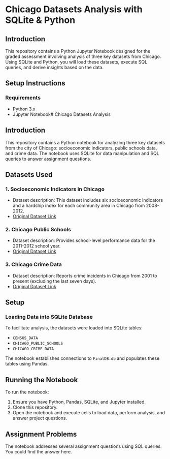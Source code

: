 # Chicago Datasets Analysis with SQLite & Python

## Introduction

This repository contains a Python Jupyter Notebook designed for the graded assessment involving analysis of three key datasets from Chicago. Using SQLite and Python, you will load these datasets, execute SQL queries, and derive insights based on the data.

## Setup Instructions

### Requirements
- Python 3.x
- Jupyter Notebook# Chicago Datasets Analysis

## Introduction

This repository contains a Python notebook for analyzing three key datasets from the city of Chicago: socioeconomic indicators, public schools data, and crime data. The notebook uses SQLite for data manipulation and SQL queries to answer assignment questions.

## Datasets Used

### 1. Socioeconomic Indicators in Chicago

- Dataset description: This dataset includes six socioeconomic indicators and a hardship index for each community area in Chicago from 2008-2012.
- [Original Dataset Link](https://data.cityofchicago.org/Health-Human-Services/Census-Data-Selected-socioeconomic-indicators-in-C/kn9c-c2s2)

### 2. Chicago Public Schools

- Dataset description: Provides school-level performance data for the 2011-2012 school year.
- [Original Dataset Link](https://data.cityofchicago.org/Education/Chicago-Public-Schools-Progress-Report-Cards-2011-/9xs2-f89t)

### 3. Chicago Crime Data

- Dataset description: Reports crime incidents in Chicago from 2001 to present (excluding the last seven days).
- [Original Dataset Link](https://data.cityofchicago.org/Public-Safety/Crimes-2001-to-present/ijzp-q8t2)

## Setup

### Loading Data into SQLite Database

To facilitate analysis, the datasets were loaded into SQLite tables:
- `CENSUS_DATA`
- `CHICAGO_PUBLIC_SCHOOLS`
- `CHICAGO_CRIME_DATA`

The notebook establishes connections to `FinalDB.db` and populates these tables using Pandas.

## Running the Notebook

To run the notebook:
1. Ensure you have Python, Pandas, SQLite, and Jupyter installed.
2. Clone this repository.
3. Open the notebook and execute cells to load data, perform analysis, and answer project questions.

## Assignment Problems

The notebook addresses several assignment questions using SQL queries. You could find the answer here.








